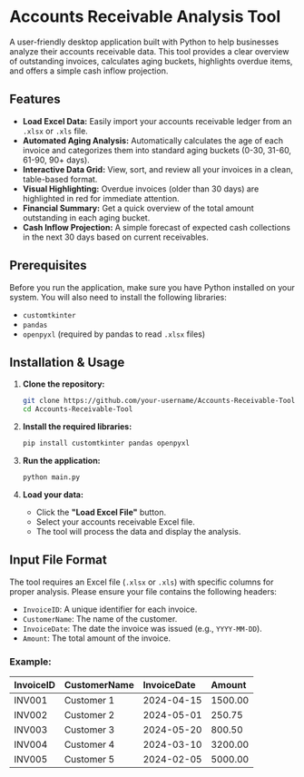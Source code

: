 # Accounts Receivable Analysis Tool

A user-friendly desktop application built with Python to help businesses analyze their accounts receivable data. This tool provides a clear overview of outstanding invoices, calculates aging buckets, highlights overdue items, and offers a simple cash inflow projection.

## Features

-   **Load Excel Data:** Easily import your accounts receivable ledger from an `.xlsx` or `.xls` file.
-   **Automated Aging Analysis:** Automatically calculates the age of each invoice and categorizes them into standard aging buckets (0-30, 31-60, 61-90, 90+ days).
-   **Interactive Data Grid:** View, sort, and review all your invoices in a clean, table-based format.
-   **Visual Highlighting:** Overdue invoices (older than 30 days) are highlighted in red for immediate attention.
-   **Financial Summary:** Get a quick overview of the total amount outstanding in each aging bucket.
-   **Cash Inflow Projection:** A simple forecast of expected cash collections in the next 30 days based on current receivables.

## Prerequisites

Before you run the application, make sure you have Python installed on your system. You will also need to install the following libraries:

-   `customtkinter`
-   `pandas`
-   `openpyxl` (required by pandas to read `.xlsx` files)

## Installation & Usage

1.  **Clone the repository:**
    ```bash
    git clone https://github.com/your-username/Accounts-Receivable-Tool.git
    cd Accounts-Receivable-Tool
    ```

2.  **Install the required libraries:**
    ```bash
    pip install customtkinter pandas openpyxl
    ```

3.  **Run the application:**
    ```bash
    python main.py
    ```

4.  **Load your data:**
    -   Click the **"Load Excel File"** button.
    -   Select your accounts receivable Excel file.
    -   The tool will process the data and display the analysis.

## Input File Format

The tool requires an Excel file (`.xlsx` or `.xls`) with specific columns for proper analysis. Please ensure your file contains the following headers:

-   `InvoiceID`: A unique identifier for each invoice.
-   `CustomerName`: The name of the customer.
-   `InvoiceDate`: The date the invoice was issued (e.g., `YYYY-MM-DD`).
-   `Amount`: The total amount of the invoice.

### Example:

| InvoiceID | CustomerName  | InvoiceDate | Amount    |
| :-------- | :------------ | :---------- | :-------- |
| INV001    | Customer 1    | 2024-04-15  | 1500.00   |
| INV002    | Customer 2    | 2024-05-01  | 250.75    |
| INV003    | Customer 3    | 2024-05-20  | 800.50    |
| INV004    | Customer 4    | 2024-03-10  | 3200.00   |
| INV005    | Customer 5    | 2024-02-05  | 5000.00   |
